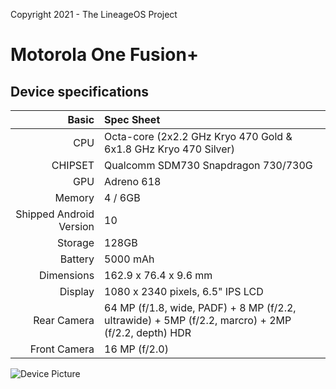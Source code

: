 Copyright 2021 - The LineageOS Project

# Motorola One Fusion+

## Device specifications

Basic   | Spec Sheet
-------:|:-------------------------
CPU     | Octa-core (2x2.2 GHz Kryo 470 Gold & 6x1.8 GHz Kryo 470 Silver)
CHIPSET | Qualcomm SDM730 Snapdragon 730/730G
GPU     | Adreno 618
Memory  | 4 / 6GB
Shipped Android Version | 10
Storage | 128GB
Battery | 5000 mAh
Dimensions | 162.9 x 76.4 x 9.6 mm
Display | 1080 x 2340 pixels, 6.5" IPS LCD
Rear Camera  | 64 MP (f/1.8, wide, PADF) + 8 MP (f/2.2, ultrawide) + 5MP (f/2.2, marcro) + 2MP (f/2.2, depth) HDR
Front Camera | 16 MP (f/2.0)

![Device Picture](https://brmotorolanew.vtexassets.com/arquivos/ids/157737/Smartphone-Motorola-one-fusion-plus-128gb-Imagem-Frontal-Curvada-Branco-Prisma.png?v=637533037565870000)
